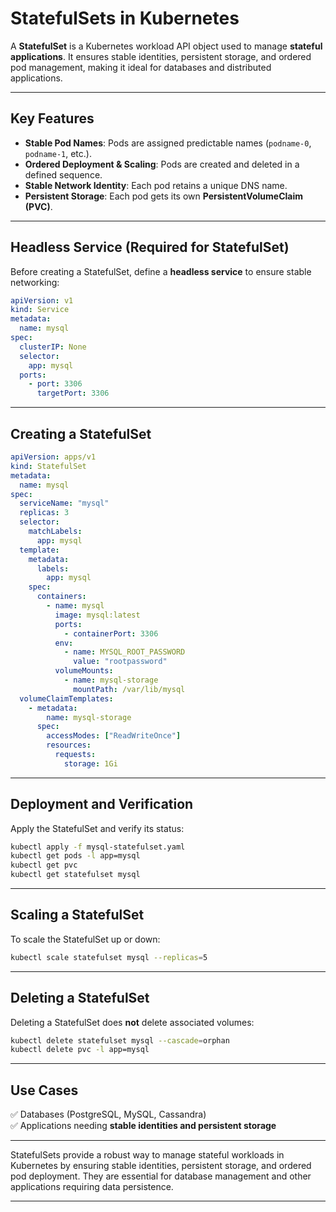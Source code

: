 # StatefulSets in Kubernetes

A **StatefulSet** is a Kubernetes workload API object used to manage **stateful applications**. It ensures stable identities, persistent storage, and ordered pod management, making it ideal for databases and distributed applications.

---

## Key Features
- **Stable Pod Names**: Pods are assigned predictable names (`podname-0`, `podname-1`, etc.).
- **Ordered Deployment & Scaling**: Pods are created and deleted in a defined sequence.
- **Stable Network Identity**: Each pod retains a unique DNS name.
- **Persistent Storage**: Each pod gets its own **PersistentVolumeClaim (PVC)**.

---

## Headless Service (Required for StatefulSet)
Before creating a StatefulSet, define a **headless service** to ensure stable networking:

```yaml
apiVersion: v1
kind: Service
metadata:
  name: mysql
spec:
  clusterIP: None
  selector:
    app: mysql
  ports:
    - port: 3306
      targetPort: 3306
```

---

## Creating a StatefulSet

```yaml
apiVersion: apps/v1
kind: StatefulSet
metadata:
  name: mysql
spec:
  serviceName: "mysql"
  replicas: 3
  selector:
    matchLabels:
      app: mysql
  template:
    metadata:
      labels:
        app: mysql
    spec:
      containers:
        - name: mysql
          image: mysql:latest
          ports:
            - containerPort: 3306
          env:
            - name: MYSQL_ROOT_PASSWORD
              value: "rootpassword"
          volumeMounts:
            - name: mysql-storage
              mountPath: /var/lib/mysql
  volumeClaimTemplates:
    - metadata:
        name: mysql-storage
      spec:
        accessModes: ["ReadWriteOnce"]
        resources:
          requests:
            storage: 1Gi
```

---

## Deployment and Verification
Apply the StatefulSet and verify its status:

```sh
kubectl apply -f mysql-statefulset.yaml
kubectl get pods -l app=mysql
kubectl get pvc
kubectl get statefulset mysql
```

---

## Scaling a StatefulSet
To scale the StatefulSet up or down:

```sh
kubectl scale statefulset mysql --replicas=5
```

---

## Deleting a StatefulSet
Deleting a StatefulSet does **not** delete associated volumes:

```sh
kubectl delete statefulset mysql --cascade=orphan
kubectl delete pvc -l app=mysql
```

---

## Use Cases
✅ Databases (PostgreSQL, MySQL, Cassandra)  
✅ Applications needing **stable identities and persistent storage**

---

StatefulSets provide a robust way to manage stateful workloads in Kubernetes by ensuring stable identities, persistent storage, and ordered pod deployment. They are essential for database management and other applications requiring data persistence.

---


